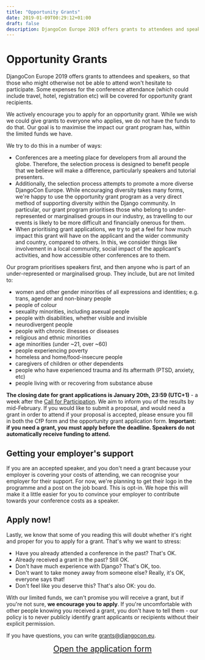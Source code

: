 ```yaml
---
title: "Opportunity Grants"
date: 2019-01-09T00:29:12+01:00
draft: false
description: DjangoCon Europe 2019 offers grants to attendees and speakers, so that those who might otherwise not be able to attend won't hesitate to participate.
---
```


# Opportunity Grants

DjangoCon Europe 2019 offers grants to attendees and speakers, so that those who might otherwise not be able to attend won't hesitate to participate. Some expenses for the conference attendance (which could include travel, hotel, registration etc) will be covered for opportunity grant recipients.

We actively encourage you to apply for an opportunity grant. While we wish we could give grants to everyone who applies, we do not have the funds to do that. Our goal is to maximise the impact our grant program has, within the limited funds we have.

We try to do this in a number of ways:

* Conferences are a meeting place for developers from all around the globe. Therefore, the selection process is designed to benefit people that we believe will make a difference, particularly speakers and tutorial presenters.
* Additionally, the selection process attempts to promote a more diverse DjangoCon Europe. While encouraging diversity takes many forms, we're happy to use the opportunity grant program as a very direct method of supporting diversity within the Django community. In particular, our grant program prioritises those who belong to under-represented or marginalised groups in our industry, as travelling to our events is likely to be more difficult and financially onerous for them.
* When prioritising grant applications, we try to get a feel for how much impact this grant will have on the applicant and the wider community and country, compared to others. In this, we consider things like involvement in a local community, social impact of the applicant's activities, and how accessible other conferences are to them.

Our program prioritises speakers first, and then anyone who is part of an under-represented or marginalised group. They include, but are not limited to:

* women and other gender minorities of all expressions and identities; e.g. trans, agender and non-binary people
* people of colour
* sexuality minorities, including asexual people
* people with disabilities, whether visible and invisible
* neurodivergent people
* people with chronic illnesses or diseases
* religious and ethnic minorities
* age minorities (under ~21, over ~60)
* people experiencing poverty
* homeless and home/food-insecure people
* caregivers of children or other dependents
* people who have experienced trauma and its aftermath (PTSD, anxiety, etc)
* people living with or recovering from substance abuse

**The closing date for grant applications is January 20th, 23:59 (UTC+1)** - a week after the [Call for Participation](/cfp/). We aim to inform you of the results by mid-February. If you would like to submit a proposal, and would need a grant in order to attend if your proposal is accepted, please ensure you fill in both the CfP form and the opportunity grant application form. **Important: if you need a grant, you must apply before the deadline. Speakers do not automatically receive funding to attend.**

## Getting your employer's support

If you are an accepted speaker, and you don't need a grant because your employer is covering your costs of attending, we can recognise your employer for their support. For now, we're planning to get their logo in the programme and a post on the job board. This is opt-in. We hope this will make it a little easier for you to convince your employer to contribute towards your conference costs as a speaker.

## Apply now!

Lastly, we know that some of you reading this will doubt whether it's right and proper for you to apply for a grant. That's why we want to stress:

* Have you already attended a conference in the past? That's OK.
* Already received a grant in the past? Still OK.
* Don't have much experience with Django? That's OK, too.
* Don't want to take money away from someone else? Really, it's OK, everyone says that!
* Don't feel like you deserve this? That's also OK: you do.

With our limited funds, we can't promise you will receive a grant, but if you're not sure, **we encourage you to apply**. If you're uncomfortable with other people knowing you received a grant, you don't have to tell them - our policy is to never publicly identify grant applicants or recipients without their explicit permission.

If you have questions, you can write [grants@djangocon.eu](mailto:grants@djangocon.eu).

<center><a href="https://grorg.aeracode.org/djeu2019/apply/" target="_blank" style="font-size: 150%">Open the application form</a></center>
